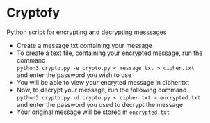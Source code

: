 # Cryptofy
Python script for encrypting and decrypting messsages

- Create a message.txt containing your message
- To create a text file, containing your encrypted message, run the command<br>
`python3 crypto.py -e crypto.py < message.txt > cipher.txt`<br>
and enter the password you wish to use
- You will be able to view your encryted message in cipher.txt
- Now, to decrypt your message, run the following command <br>
`python3 crypto.py -d crypto.py < cipher.txt > encrypted.txt`<br>
and enter the password you used to decrypt the message
- Your original message will be stored in `encrypted.txt`
